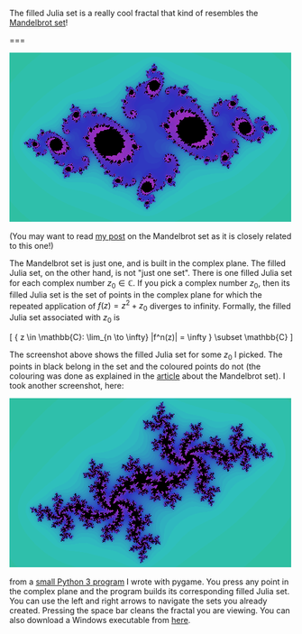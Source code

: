 The filled Julia set is a really cool fractal that kind of resembles the [Mandelbrot set](https://mathspp.com/blog/mandelbrot)!

===

![A screenshot of a filled Julia set done in Python](juliaset2.webp)

(You may want to read [my post](https://mathspp.com/blog/mandelbrot) on the Mandelbrot set as it is closely related to this one!)

The Mandelbrot set is just one, and is built in the complex plane. The filled Julia set, on the other hand, is not "just one set". There is one filled Julia set for each complex number $z_0 \in \mathbb{C}$. If you pick a complex number $z_0$, then its filled Julia set is the set of points in the complex plane for which the repeated application of $f(z) = z^2 + z_0$ diverges to infinity. Formally, the filled Julia set associated with $z_0$ is

\[
    \{ z \in \mathbb{C}: \lim_{n \to \infty} |f^n(z)| = \infty \} \subset \mathbb{C}
\]

The screenshot above shows the filled Julia set for some $z_0$ I picked. The points in black belong in the set and the coloured points do not (the colouring was done as explained in the [article](https://mathspp.com/blog/mandelbrot) about the Mandelbrot set). I took another screenshot, here:

![A different filled Julia set done in Python](juliaset.png)

from a [small Python 3 program](https://github.com/rodrigogiraoserrao/fractals/blob/master/juliaSet.py) I wrote with pygame. You press any point in the complex plane and the program builds its corresponding filled Julia set. You can use the left and right arrows to navigate the sets you already created. Pressing the space bar cleans the fractal you are viewing. You can also download a Windows executable from [here](https://github.com/rodrigogiraoserrao/fractals/blob/master/juliaSet.rar).
